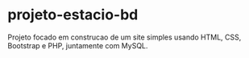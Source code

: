 # projeto-estacio-bd

Projeto focado em construcao de um site simples usando HTML, CSS, Bootstrap e PHP, juntamente com MySQL.
